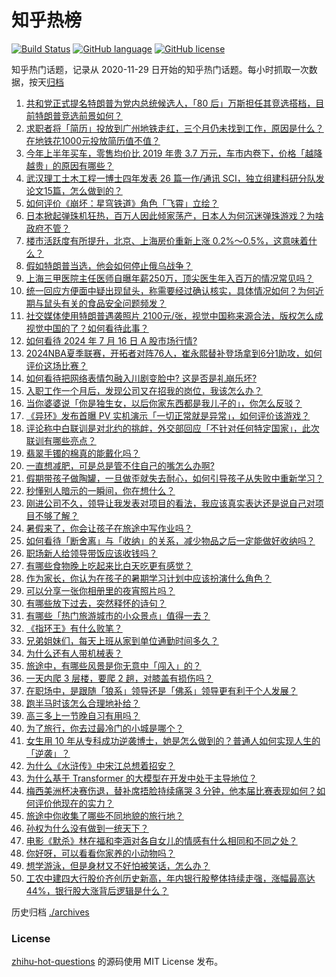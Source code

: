 # 知乎热榜
[![Build Status](https://github.com/ToWeLong/zhihu-hot-questions/workflows/CI/badge.svg)](https://github.com/ToWeLong/zhihu-hot-questions/actions)
[![GitHub language](https://img.shields.io/badge/language-golang-orange.svg)](https://golang.org/)
[![GitHub license](https://img.shields.io/github/license/ToWeLong/zhihu-hot-questions)](https://github.com/ToWeLong/zhihu-hot-questions/blob/main/LICENSE)

知乎热门话题，记录从 2020-11-29 日开始的知乎热门话题。每小时抓取一次数据，按天[归档](./archives)

<!-- BEGIN -->

1. [共和党正式提名特朗普为党内总统候选人，「80 后」万斯担任其竞选搭档，目前特朗普竞选前景如何？](https://www.zhihu.com/question/661729537)
1. [求职者将「简历」投放到广州地铁走红，三个月仍未找到工作，原因是什么？在地铁花1000元投放简历值不值？](https://www.zhihu.com/question/661671434)
1. [今年上半年买车，零售均价比 2019 年贵 3.7 万元，车市内卷下，价格「越降越贵」的原因有哪些？](https://www.zhihu.com/question/661670077)
1. [武汉理工土木工程一博士四年发表 26 篇一作/通讯 SCI，独立组建科研分队发论文15篇，怎么做到的？](https://www.zhihu.com/question/661397954)
1. [如何评价《崩坏：星穹铁道》角色「飞霄」立绘？](https://www.zhihu.com/question/661743617)
1. [日本掀起弹珠机狂热，百万人因此倾家荡产，日本人为何沉迷弹珠游戏？为啥政府不管？](https://www.zhihu.com/question/661502973)
1. [楼市活跃度有所提升，北京、上海房价重新上涨 0.2%～0.5%，这意味着什么？](https://www.zhihu.com/question/661691366)
1. [假如特朗普当选，他会如何停止俄乌战争？](https://www.zhihu.com/question/658082315)
1. [上海三甲医院主任医师自曝年薪250万，顶尖医生年入百万的情况常见吗？](https://www.zhihu.com/question/584238286)
1. [统一回应方便面中疑出现鼠头，称需要经过确认核实，具体情况如何？为何近期与鼠头有关的食品安全问题频发？](https://www.zhihu.com/question/661735591)
1. [社交媒体使用特朗普遇袭照片 2100元/张，视觉中国称来源合法，版权怎么成视觉中国的了？如何看待此事？](https://www.zhihu.com/question/661686333)
1. [如何看待 2024 年 7 月 16 日 A 股市场行情?](https://www.zhihu.com/question/661673855)
1. [2024NBA夏季联赛，开拓者对阵76人，崔永熙替补登场拿到6分1助攻，如何评价这场比赛？](https://www.zhihu.com/question/661732211)
1. [如何看待把网络表情包融入川剧变脸中? 这是否是礼崩乐坏?](https://www.zhihu.com/question/661051368)
1. [入职工作一个月后，发现公司又在招我的岗位，我该怎么办？](https://www.zhihu.com/question/661390884)
1. [当你婆婆说「你是独生女，以后你家东西都是我儿子的」，你怎么反驳？](https://www.zhihu.com/question/661609628)
1. [《异环》发布首曝 PV 实机演示「一切正常就是异常」，如何评价该游戏？](https://www.zhihu.com/question/661740421)
1. [评论称中白联训是对北约的挑衅，外交部回应「不针对任何特定国家」，此次联训有哪些亮点？](https://www.zhihu.com/question/661236591)
1. [翡翠手镯的棉真的能戴化吗？](https://www.zhihu.com/question/659733344)
1. [一直想减肥，可是总是管不住自己的嘴怎么办啊?](https://www.zhihu.com/question/661541559)
1. [假期带孩子做陶罐，一旦做歪就失去耐心，如何引导孩子从失败中重新学习？](https://www.zhihu.com/question/661237346)
1. [秒懂别人暗示的一瞬间，你在想什么？](https://www.zhihu.com/question/650459105)
1. [刚进公司不久，领导让我发表对项目的看法，我应该真实表达还是说自己对项目不够了解？](https://www.zhihu.com/question/660814192)
1. [暑假来了，你会让孩子在旅途中写作业吗？](https://www.zhihu.com/question/660702605)
1. [如何看待「断舍离」与「收纳」的关系，减少物品之后一定能做好收纳吗？](https://www.zhihu.com/question/655160352)
1. [职场新人给领导带饭应该收钱吗？](https://www.zhihu.com/question/661414225)
1. [有哪些食物晚上吃起来比白天吃更有感觉？](https://www.zhihu.com/question/661162552)
1. [作为家长，你认为在孩子的暑期学习计划中应该扮演什么角色？](https://www.zhihu.com/question/660702695)
1. [可以分享一张你相册里的夜宵照片吗？](https://www.zhihu.com/question/640840274)
1. [有哪些放下过去，突然释怀的诗句？](https://www.zhihu.com/question/619681157)
1. [有哪些「热门旅游城市的小众景点」值得一去？](https://www.zhihu.com/question/661307775)
1. [《指环王》有什么败笔？](https://www.zhihu.com/question/390207239)
1. [兄弟姐妹们，每天上班从家到单位通勤时间多久？](https://www.zhihu.com/question/658703051)
1. [为什么还有人带机械表？](https://www.zhihu.com/question/629030792)
1. [旅途中，有哪些风景是你无意中「闯入」的？](https://www.zhihu.com/question/661265050)
1. [一天内爬 3 层楼，要爬 2 趟，对膝盖有损伤吗？](https://www.zhihu.com/question/661235413)
1. [在职场中，是跟随「狼系」领导还是「佛系」领导更有利于个人发展？](https://www.zhihu.com/question/660814418)
1. [跑半马时该怎么合理地补给？](https://www.zhihu.com/question/659377741)
1. [高三多上一节晚自习有用吗？](https://www.zhihu.com/question/659699961)
1. [为了旅行，你去过最冷门的小城是哪个？](https://www.zhihu.com/question/661265023)
1. [女生用 10 年从专科成功逆袭博士，她是怎么做到的？普通人如何实现人生的「逆袭」？](https://www.zhihu.com/question/661515535)
1. [为什么《水浒传》中宋江总想着招安？](https://www.zhihu.com/question/661067685)
1. [为什么基于 Transformer 的大模型在开发中处于主导地位？](https://www.zhihu.com/question/589738603)
1. [梅西美洲杯决赛伤退，替补席捂脸持续痛哭 3 分钟，他本届比赛表现如何？如何评价他现在的实力？](https://www.zhihu.com/question/661659664)
1. [旅途中你收集了哪些不同地貌的旅行地？](https://www.zhihu.com/question/660620579)
1. [孙权为什么没有做到一统天下？](https://www.zhihu.com/question/661067710)
1. [电影《默杀》林在福和李涵对各自女儿的情感有什么相同和不同之处？](https://www.zhihu.com/question/661681397)
1. [你好呀，可以看看你家养的小动物吗？](https://www.zhihu.com/question/578068890)
1. [想学游泳，但是身材又不好怕被笑话，怎么办？](https://www.zhihu.com/question/661280363)
1. [工农中建四大行股价齐创历史新高，年内银行股整体持续走强，涨幅最高达 44%，银行股大涨背后逻辑是什么？](https://www.zhihu.com/question/661700675)

<!-- END -->

历史归档 [./archives](./archives)


### License
[zhihu-hot-questions](https://github.com/towelong/zhihu-hot-questions) 的源码使用 MIT License 发布。
